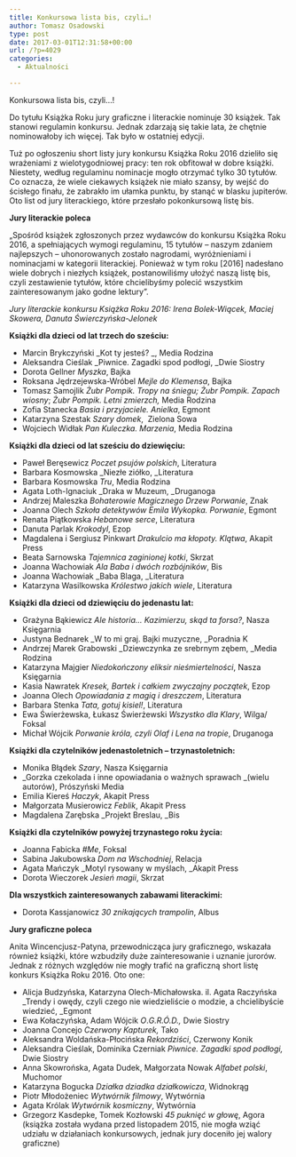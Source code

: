 ```yaml
---
title: Konkursowa lista bis, czyli…!
author: Tomasz Osadowski
type: post
date: 2017-03-01T12:31:58+00:00
url: /?p=4029
categories:
  - Aktualności

---
```

Konkursowa lista bis, czyli&#8230;!

Do tytułu Książka Roku jury graficzne i literackie nominuje 30 książek. Tak stanowi regulamin konkursu. Jednak zdarzają się takie lata, że chętnie nominowałoby ich więcej. Tak było w ostatniej edycji.

Tuż po ogłoszeniu short listy jury konkursu Książka Roku 2016 dzieliło się wrażeniami z wielotygodniowej pracy: ten rok obfitował w dobre książki. Niestety, według regulaminu nominacje mogło otrzymać tylko 30 tytułów. Co oznacza, że wiele ciekawych książek nie miało szansy, by wejść do ścisłego finału, że zabrakło im ułamka punktu, by stanąć w blasku jupiterów. Oto list od jury literackiego, które przesłało pokonkursową listę bis.

 

**Jury literackie poleca**

„Spośród książek zgłoszonych przez wydawców do konkursu Książka Roku 2016, a spełniających wymogi regulaminu, 15 tytułów &#8211; naszym zdaniem najlepszych &#8211; uhonorowanych zostało nagrodami, wyróżnieniami i nominacjami w kategorii literackiej. Ponieważ w tym roku [2016] nadesłano wiele dobrych i niezłych książek, postanowiliśmy ułożyć naszą listę bis, czyli zestawienie tytułów, które chcielibyśmy polecić wszystkim zainteresowanym jako godne lektury”.

_Jury literackie konkursu Książka Roku 2016: Irena Bolek-Wiącek, Maciej Skowera, Danuta Świerczyńska-Jelonek_

 

**Książki dla dzieci od lat trzech do sześciu:**

  * Marcin Brykczyński _Kot ty jesteś? _, Media Rodzina
  * Aleksandra Cieślak _Piwnice. Zagadki spod podłogi, _Dwie Siostry
  * Dorota Gellner _Myszka_, Bajka
  * Roksana Jędrzejewska-Wróbel  _Mejle do Klemensa_, Bajka
  * Tomasz Samojlik _Żubr Pompik. Tropy na śniegu;_ _Żubr Pompik. Zapach wiosny_; _Żubr Pompik. Letni zmierzch,_ Media Rodzina
  * Zofia Stanecka _Basia i przyjaciele. Anielka_, Egmont
  * Katarzyna Szestak _Szary domek_,  Zielona Sowa
  * Wojciech Widłak _Pan Kuleczka. Marzenia_, Media Rodzina

**Książki dla dzieci od lat sześciu do dziewięciu:**

  * Paweł Beręsewicz _Poczet psujów polskich_, Literatura
  * Barbara Kosmowska _Niezłe ziółko, _Literatura
  * Barbara Kosmowska _Tru_, Media Rodzina
  * Agata Loth-Ignaciuk _Draka w Muzeum, _Druganoga
  * Andrzej Maleszka _Bohaterowie Magicznego Drzew_ _Porwanie_, Znak
  * Joanna Olech _Szkoła detektywów Emila Wykopka. Porwanie_, Egmont
  * Renata Piątkowska _Hebanowe serce_, Literatura
  * Danuta Parlak _Krokodyl_, Ezop
  * Magdalena i Sergiusz Pinkwart _Drakulcio ma kłopoty. Klątwa_, Akapit Press
  * Beata Sarnowska _Tajemnica zaginionej kotki_, Skrzat
  * Joanna Wachowiak _Ala Baba i dwóch rozbójników_, Bis
  * Joanna Wachowiak _Baba Blaga, _Literatura
  * Katarzyna Wasilkowska _Królestwo jakich wiele_, Literatura

 

**Książki dla dzieci od dziewięciu do jedenastu lat:**

  * Grażyna Bąkiewicz _Ale historia… Kazimierzu, skąd ta forsa?_, Nasza Księgarnia
  * Justyna Bednarek _W to mi graj. Bajki muzyczne, _Poradnia K
  * Andrzej Marek Grabowski _Dziewczynka ze srebrnym zębem, _Media Rodzina
  * Katarzyna Majgier _Niedokończony eliksir nieśmiertelności_, Nasza Księgarnia
  * Kasia Nawratek _Kresek, Bartek i całkiem zwyczajny początek_, Ezop
  * Joanna Olech  _Opowiadania z magią i dreszczem_, Literatura
  * Barbara Stenka _Tata, gotuj kisiel!_, Literatura
  * Ewa Świerżewska, Łukasz Świerżewski _Wszystko dla Klary_, Wilga/ Foksal
  * Michał Wójcik _Porwanie króla, czyli Olaf i Lena na tropie_, Druganoga

 

**Książki dla czytelników jedenastoletnich – trzynastoletnich:**

  * Monika Błądek _Szary_, Nasza Księgarnia
  * _Gorzka czekolada i inne opowiadania o ważnych sprawach _(wielu autorów), Prószyński Media
  * Emilia Kiereś _Haczyk_, Akapit Press
  * Małgorzata Musierowicz _Feblik_, Akapit Press
  * Magdalena Zarębska _Projekt Breslau, _Bis

 

**Książki dla czytelników powyżej trzynastego roku życia:**

  * Joanna Fabicka _#Me_, Foksal
  * Sabina Jakubowska _Dom na Wschodniej_, Relacja
  * Agata Mańczyk _Motyl rysowany w myślach, _Akapit Press
  * Dorota Wieczorek _Jesień magii_, Skrzat

**Dla wszystkich zainteresowanych zabawami literackimi:**

  * Dorota Kassjanowicz _30 znikających trampolin_, Albus

 

**Jury graficzne poleca**

Anita Wincencjusz-Patyna, przewodnicząca jury graficznego, wskazała również książki, które wzbudziły duże zainteresowanie i uznanie jurorów. Jednak z różnych względów nie mogły trafić na graficzną short listę konkurs Książka Roku 2016. Oto one:

  * Alicja Budzyńska, Katarzyna Olech-Michałowska. il. Agata Raczyńska _Trendy i owędy, czyli czego nie wiedzieliście o modzie, a chcielibyście wiedzieć, _Egmont
  * Ewa Kołaczyńska, Adam Wójcik _O_._G.R.Ó.D.,_ Dwie Siostry
  * Joanna Concejo _Czerwony Kapturek,_ Tako
  * Aleksandra Woldańska-Płocińska _Rekordziści_, Czerwony Konik
  * Aleksandra Cieślak, Dominika Czerniak _Piwnice. Zagadki spod podłogi,_ Dwie Siostry
  * Anna Skowrońska, Agata Dudek, Małgorzata Nowak _Alfabet polski_, Muchomor
  * Katarzyna Bogucka _Działka dziadka działkowicza_, Widnokrąg
  * Piotr Młodożeniec _Wytwórnik filmowy_, Wytwórnia
  * Agata Królak _Wytwórnik kosmiczny_, Wytwórnia
  * Grzegorz Kasdepke, Tomek Kozłowski _45 puknięć w głowę_, Agora (książka została wydana przed listopadem 2015, nie mogła wziąć udziału w działaniach konkursowych, jednak jury doceniło jej walory graficzne)
